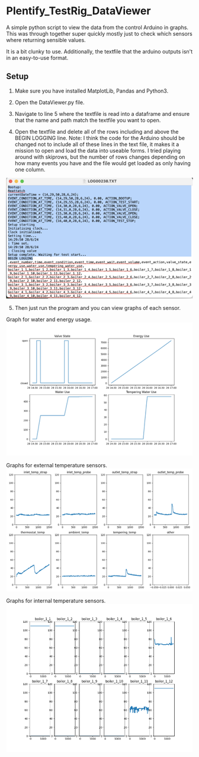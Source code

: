 # Plentify_TestRig_DataViewer
 A simple python script to view the data from the control Arduino in graphs.
 This was through together super quickly mostly just to check which sensors where returning sensible values. 
 
 It is a bit clunky to use. Additionally, the textfile that the arduino outputs isn't in an easy-to-use format.


 ## Setup

1. Make sure you have installed MatplotLib, Pandas and Python3. 

2. Open the DataViewer.py file. 

3. Navigate to line 5 where the textfile is read into a dataframe and ensure that the name and path match the textfile you want to open. 

4. Open the textfile and delete all of the rows including and above the BEGIN LOGGING line. 
Note: I think the code for the Arduino should be changed not to include all of these lines in the text file, it makes it a mission to open and load the data into useable forms. I tried playing around with skiprows, but the number of rows changes depending on how many events you have and the file would get loaded as only having one column. 

![Delete lines from textfile.](delete_lines.png)

5. Then just run the program and you can view graphs of each sensor. 

Graph for water and energy usage. 
![General Stats](stats.png)

Graphs for external temperature sensors.
![External Temp](external_temp.png)

Graphs for internal temperature sensors.
![Internal Temp](boilers.png)

